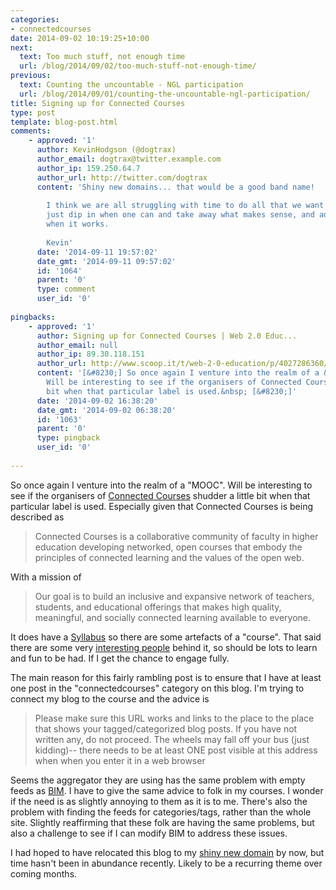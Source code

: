 ```yaml
---
categories:
- connectedcourses
date: 2014-09-02 10:19:25+10:00
next:
  text: Too much stuff, not enough time
  url: /blog/2014/09/02/too-much-stuff-not-enough-time/
previous:
  text: Counting the uncountable - NGL participation
  url: /blog/2014/09/01/counting-the-uncountable-ngl-participation/
title: Signing up for Connected Courses
type: post
template: blog-post.html
comments:
    - approved: '1'
      author: KevinHodgson (@dogtrax)
      author_email: dogtrax@twitter.example.com
      author_ip: 159.250.64.7
      author_url: http://twitter.com/dogtrax
      content: 'Shiny new domains... that would be a good band name!
    
        I think we are all struggling with time to do all that we want to do, so I figure,
        just dip in when one can and take away what makes sense, and add to the discussions
        when it works.
    
        Kevin'
      date: '2014-09-11 19:57:02'
      date_gmt: '2014-09-11 09:57:02'
      id: '1064'
      parent: '0'
      type: comment
      user_id: '0'
    
pingbacks:
    - approved: '1'
      author: Signing up for Connected Courses | Web 2.0 Educ...
      author_email: null
      author_ip: 89.30.118.151
      author_url: http://www.scoop.it/t/web-2-0-education/p/4027286360/2014/09/01/signing-up-for-connected-courses
      content: '[&#8230;] So once again I venture into the realm of a &ldquo;MOOC&rdquo;.
        Will be interesting to see if the organisers of Connected Courses shudder a little
        bit when that particular label is used.&nbsp; [&#8230;]'
      date: '2014-09-02 16:38:20'
      date_gmt: '2014-09-02 06:38:20'
      id: '1063'
      parent: '0'
      type: pingback
      user_id: '0'
    
---
```

So once again I venture into the realm of a "MOOC". Will be interesting to see if the organisers of [Connected Courses](http://connectedcourses.net/) shudder a little bit when that particular label is used. Especially given that Connected Courses is being described as

> Connected Courses is a collaborative community of faculty in higher education developing networked, open courses that embody the principles of connected learning and the values of the open web.

With a mission of

> Our goal is to build an inclusive and expansive network of teachers, students, and educational offerings that makes high quality, meaningful, and socially connected learning available to everyone.

It does have a [Syllabus](http://connectedcourses.net/thecourse/) so there are some artefacts of a "course". That said there are some very [interesting people](http://connectedcourses.net/about/people/) behind it, so should be lots to learn and fun to be had. If I get the chance to engage fully.

The main reason for this fairly rambling post is to ensure that I have at least one post in the "connectedcourses" category on this blog. I'm trying to connect my blog to the course and the advice is

> Please make sure this URL works and links to the place to the place that shows your tagged/categorized blog posts. If you have not written any, do not proceed. The wheels may fall off your bus (just kidding)-- there needs to be at least ONE post visible at this address when when you enter it in a web browser

Seems the aggregator they are using has the same problem with empty feeds as [BIM](/blog/research/bam-blog-aggregation-management/). I have to give the same advice to folk in my courses. I wonder if the need is as slightly annoying to them as it is to me. There's also the problem with finding the feeds for categories/tags, rather than the whole site. Slightly reaffirming that these folk are having the same problems, but also a challenge to see if I can modify BIM to address these issues.

I had hoped to have relocated this blog to my [shiny new domain](http://djon.es/) by now, but time hasn't been in abundance recently. Likely to be a recurring theme over coming months.